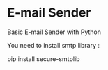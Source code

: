 # E-mail Sender

Basic E-mail Sender with Python

You need to install smtp library : 

pip install secure-smtplib
